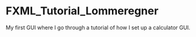 # FXML_Tutorial_Lommeregner

My first GUI where I go through a tutorial of how I set up a calculator GUI. 
